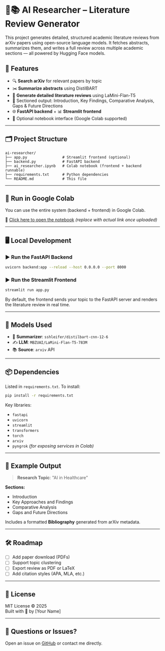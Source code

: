 
# 🤖📚 AI Researcher – Literature Review Generator

This project generates detailed, structured academic literature reviews from arXiv papers using open-source language models. It fetches abstracts, summarizes them, and writes a full review across multiple academic sections — all powered by Hugging Face models.

## 🚀 Features

- 🔍 **Search arXiv** for relevant papers by topic
- ✂️ **Summarize abstracts** using DistilBART
- 🧠 **Generate detailed literature reviews** using LaMini-Flan-T5
- 📄 Sectioned output: Introduction, Key Findings, Comparative Analysis, Gaps & Future Directions
- 🌐 **FastAPI backend** + 📊 **Streamlit frontend**
- 🧪 Optional notebook interface (Google Colab supported)

---

## 🗂 Project Structure

```
ai-researcher/
├── app.py                # Streamlit frontend (optional)
├── backend.py            # FastAPI backend
├── ai_researcher.ipynb   # Colab notebook (frontend + backend runnable)
├── requirements.txt      # Python dependencies
└── README.md             # This file
```

---

## 🧪 Run in Google Colab

You can use the entire system (backend + frontend) in Google Colab.

📎 [Click here to open the notebook](https://colab.research.google.com/) *(replace with actual link once uploaded)*

---

## 🖥 Local Development

### ▶️ Run the FastAPI Backend

```bash
uvicorn backend:app --reload --host 0.0.0.0 --port 8000
```

### ▶️ Run the Streamlit Frontend

```bash
streamlit run app.py
```

By default, the frontend sends your topic to the FastAPI server and renders the literature review in real time.

---

## 🧠 Models Used

- 🤖 **Summarizer**: `sshleifer/distilbart-cnn-12-6`
- ✍️ **LLM**: `MBZUAI/LaMini-Flan-T5-783M`
- 📚 **Source**: `arxiv` API

---

## 📦 Dependencies

Listed in `requirements.txt`. To install:

```bash
pip install -r requirements.txt
```

Key libraries:

- `fastapi`
- `uvicorn`
- `streamlit`
- `transformers`
- `torch`
- `arxiv`
- `pyngrok` *(for exposing services in Colab)*

---

## 📘 Example Output

> **Research Topic**: "AI in Healthcare"

**Sections:**
- Introduction
- Key Approaches and Findings
- Comparative Analysis
- Gaps and Future Directions

Includes a formatted **Bibliography** generated from arXiv metadata.

---

## 🛠 Roadmap

- [ ] Add paper download (PDFs)
- [ ] Support topic clustering
- [ ] Export review as PDF or LaTeX
- [ ] Add citation styles (APA, MLA, etc.)

---

## 📄 License

MIT License © 2025  
Built with 🤍 by [Your Name]

---

## 💬 Questions or Issues?

Open an issue on [GitHub](https://github.com/your-username/ai-researcher/issues) or contact me directly.
